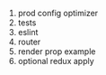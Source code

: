 1) prod config optimizer
2) tests
3) eslint
4) router
5) render prop example
6) optional redux apply
